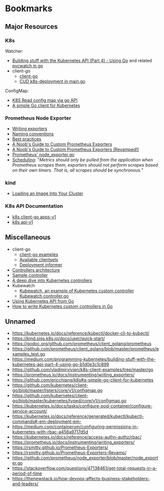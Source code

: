 # Bookmarks

## Major Resources

### K8s

Watcher:

- [Building stuff with the Kubernetes API (Part 4) - Using Go](https://medium.com/programming-kubernetes/building-stuff-with-the-kubernetes-api-part-4-using-go-b1d0e3c1c899) and related [pvcwatch in go](https://github.com/vladimirvivien/k8s-client-examples/blob/master/go/pvcwatch/main.go)
- client-go
  - [client-go](https://github.com/kubernetes/client-go)
  - [CUD k8s-deployment in main.go](https://github.com/kubernetes/client-go/blob/master/examples/create-update-delete-deployment/main.go)

ConfigMap:

- [K8S Read config map via go API](https://stackoverflow.com/questions/59234194/k8s-read-config-map-via-go-api)
- [A simple Go client for Kubernetes](https://github.com/ericchiang/k8s#a-simple-go-client-for-kubernetes)

### Prometheus Node Exporter

- [Writing exporters](https://prometheus.io/docs/instrumenting/writing_exporters/)
- [Naming conventions](https://prometheus.io/docs/practices/naming/)
- [Best practices](https://prometheus.io/docs/practices/instrumentation/#things-to-watch-out-for)
- [A Noob's Guide to Custom Prometheus Exporters](https://rsmitty.github.io/Prometheus-Exporters/)
- [A Noob's Guide to Custom Prometheus Exporters (Revamped!)](https://rsmitty.github.io/Prometheus-Exporters-Revamp/)
- [Prometheus' node_exporter.go](https://github.com/prometheus/node_exporter/blob/master/node_exporter.go)
- [Scheduling](https://prometheus.io/docs/instrumenting/writing_exporters/#scheduling): "*Metrics should only be pulled from the application when Prometheus scrapes them, exporters should not perform scrapes based on their own timers. That is, all scrapes should be synchronous.*"

### kind

- [Loading an Image Into Your Cluster](https://kind.sigs.k8s.io/docs/user/quick-start/#loading-an-image-into-your-cluster)

### K8s API Documentation

- [k8s client-go apps-v1](https://godoc.org/k8s.io/client-go/kubernetes/typed/apps/v1)
- [k8s api-v1](https://godoc.org/k8s.io/api/core/v1)

## Miscellaneous

- client-go
  - [client-go examples](https://github.com/kubernetes/client-go/tree/master/examples)
  - [Available clientsets](https://github.com/kubernetes/client-go/blob/master/kubernetes/clientset.go)
  - [Deployment informer](https://github.com/kubernetes/client-go/blob/master/informers/apps/v1/deployment.go)
- [Controllers architecture](https://kubernetes.io/docs/concepts/architecture/controller/)
- [Sample controller](https://github.com/kubernetes/sample-controller)
- [A deep dive into Kubernetes controllers](https://engineering.bitnami.com/articles/a-deep-dive-into-kubernetes-controllers.html)
- Kubewatch
  - [Kubewatch, an example of Kubernetes custom controller](https://engineering.bitnami.com/articles/kubewatch-an-example-of-kubernetes-custom-controller.html)
  - [Kubewatch controller.go](https://github.com/bitnami-labs/kubewatch/blob/master/pkg/controller/controller.go)
- [Using Kubernetes API from Go](https://rancher.com/using-kubernetes-api-go-kubecon-2017-session-recap)
- [How to write Kubernetes custom controllers in Go](https://medium.com/speechmatics/how-to-write-kubernetes-custom-controllers-in-go-8014c4a04235)

## Unnamed

- https://kubernetes.io/docs/reference/kubectl/docker-cli-to-kubectl/
- https://kind.sigs.k8s.io/docs/user/quick-start/  
- https://godoc.org/github.com/prometheus/client_golang/prometheus
- https://github.com/prometheus/client_golang/blob/master/prometheus/examples_test.go
- https://medium.com/programming-kubernetes/building-stuff-with-the-kubernetes-api-part-4-using-go-b1d0e3c1c899
- https://github.com/vladimirvivien/k8s-client-examples/tree/master/go
- https://prometheus.io/docs/instrumenting/writing_exporters/
- https://github.com/ericchiang/k8s#a-simple-go-client-for-kubernetes
- https://github.com/kubernetes/client-go/blob/master/listers/core/v1/configmap.go
- https://github.com/kubernetes/client-go/blob/master/kubernetes/typed/core/v1/configmap.go
- https://kubernetes.io/docs/tasks/configure-pod-container/configure-service-account/
- https://kubernetes.io/docs/reference/generated/kubectl/kubectl-commands#-em-deployment-em-
- https://medium.com/containerum/configuring-permissions-in-kubernetes-with-rbac-a456a9717d5d
- https://kubernetes.io/docs/reference/access-authn-authz/rbac/
- https://prometheus.io/docs/instrumenting/writing_exporters/
- https://rsmitty.github.io/Prometheus-Exporters/
- https://rsmitty.github.io/Prometheus-Exporters-Revamp/
- https://github.com/prometheus/node_exporter/blob/master/node_exporter.go
- https://stackoverflow.com/questions/47138461/get-total-requests-in-a-period-of-time
- https://thenewstack.io/how-devops-affects-business-stakeholders-and-leaders/
